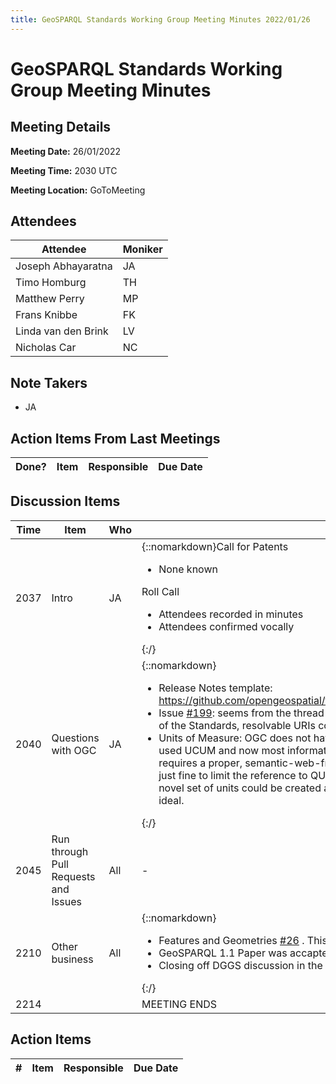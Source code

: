 ```yaml
---
title: GeoSPARQL Standards Working Group Meeting Minutes 2022/01/26
---
```

# GeoSPARQL Standards Working Group Meeting Minutes
## Meeting Details
**Meeting Date:** 26/01/2022

**Meeting Time:** 2030 UTC

**Meeting Location:** GoToMeeting  

## Attendees

| Attendee | Moniker |
| ---- | ---- |
| Joseph Abhayaratna | JA |
| Timo Homburg | TH |
| Matthew Perry | MP |
| Frans Knibbe | FK |
| Linda van den Brink | LV |
| Nicholas Car | NC |

## Note Takers
- JA

## Action Items From Last Meetings

| Done? | Item | Responsible | Due Date |
| ---- | ---- | ---- | --- |


## Discussion Items

| Time | Item | Who | Notes |
| ---- | ---- | ---- | ---- |
| 2037 | Intro | JA | {::nomarkdown}Call for Patents<ul><li>None known</li></ul>Roll Call<ul><li>Attendees recorded in minutes</li><li>Attendees confirmed vocally</li></ul>{:/} |
| 2040 | Questions with OGC | JA | {::nomarkdown}<ul><li>Release Notes template: https://github.com/opengeospatial/templates/tree/master/release_notes_template</li><li>Issue [#199](https://github.com/opengeospatial/ogc-geosparql/issues/199): seems from the thread that this one is in work. Given that GML is one of the Standards, resolvable URIs could take quite a while!</li><li>Units of Measure: OGC does not have an “official” reference, but older Standards used UCUM and now most informatively reference QUDT. Given that GeoSPARQL requires a proper, semantic-web-friendly dependency, I think that it would be just fine to limit the reference to QUDT. I can foresee cases where a completely novel set of units could be created and required, so limiting to QUDT may not be ideal.</li></ul>{:/} |
| 2045 | Run through Pull Requests and Issues | All | - |
| 2210 | Other business | All | {::nomarkdown}<ul><li>Features and Geometries [#26](https://github.com/opengeospatial/ogc-feat-geo-json/issues/26) . This relates to version 1.2.</li><li>GeoSPARQL 1.1 Paper was accapted, should be published shortly</li><li>Closing off DGGS discussion in the next fortnight</li></ul>{:/} |
| 2214 | | | MEETING ENDS |

## Action Items

| \# | Item | Responsible | Due Date |
| ---- | ---- | ---- | ---- |
